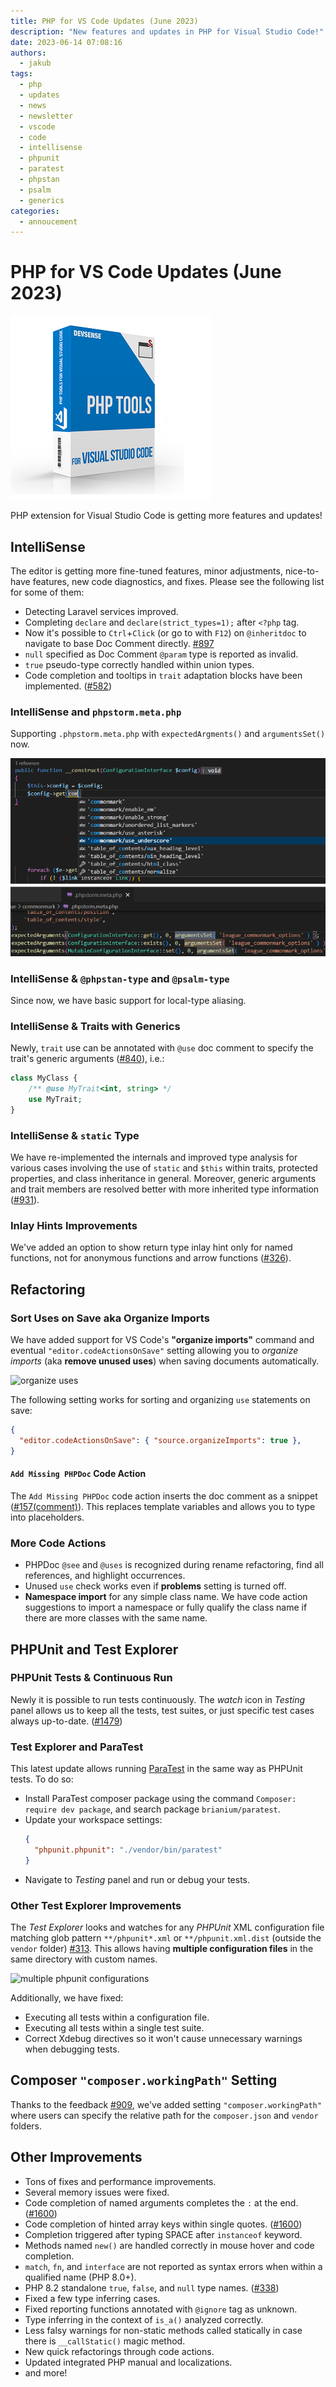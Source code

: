 ```yaml
---
title: PHP for VS Code Updates (June 2023)
description: "New features and updates in PHP for Visual Studio Code!"
date: 2023-06-14 07:08:16
authors:
  - jakub
tags:
  - php
  - updates
  - news
  - newsletter
  - vscode
  - code
  - intellisense
  - phpunit
  - paratest
  - phpstan
  - psalm
  - generics
categories:
  - annoucement
---
```


# PHP for VS Code Updates (June 2023)

![Cover Image](imgs/phptools-vscode.png)

PHP extension for Visual Studio Code is getting more features and updates! 

<!-- more -->

## IntelliSense

The editor is getting more fine-tuned features, minor adjustments, nice-to-have features, new code diagnostics, and fixes. Please see the following list for some of them:

- Detecting Laravel services improved.
- Completing `declare` and `declare(strict_types=1);` after `<?php` tag.
- Now it's possible to `Ctrl`+`Click` (or go to with `F12`) on `@inheritdoc` to navigate to base Doc Comment directly. [#897](https://community.devsense.com/d/897-jump-to-phpdoc-via-clicking-on-inheritdoc)
- `null` specified as Doc Comment `@param` type is reported as invalid.
- `true` pseudo-type correctly handled within union types.
- Code completion and tooltips in `trait` adaptation blocks have been implemented. ([#582](https://community.devsense.com/d/582))

### IntelliSense and `phpstorm.meta.php`

Supporting `.phpstorm.meta.php` with `expectedArgments()` and `argumentsSet()` now.

![expectedarguments](https://raw.githubusercontent.com/DEVSENSE/phptools-docs/master/docs/vscode/imgs/meta-expectedarguments.png)

### IntelliSense &amp; `@phpstan-type` and `@psalm-type`

Since now, we have basic support for local-type aliasing.

### IntelliSense &amp; Traits with Generics

Newly, `trait` use can be annotated with `@use` doc comment to specify the trait's generic arguments ([#840](https://community.devsense.com/d/840-generics-allow-template-for-trait-usages)), i.e.:

```php
class MyClass {
    /** @use MyTrait<int, string> */
    use MyTrait;
}
```

### IntelliSense &amp; `static` Type

We have re-implemented the internals and improved type analysis for various cases involving the use of `static` and `$this` within traits, protected properties, and class inheritance in general. Moreover, generic arguments and trait members are resolved better with more inherited type information ([#931](https://community.devsense.com/d/931-inherit-and-static-array-type/)).

### Inlay Hints Improvements

We've added an option to show return type inlay hint only for named functions, not for anonymous functions and arrow functions ([#326](https://github.com/DEVSENSE/phptools-docs/issues/326)).

## Refactoring

### Sort Uses on Save aka Organize Imports

We have added support for VS Code's **"organize imports"** command and eventual `"editor.codeActionsOnSave"` setting allowing you to _organize imports_ (aka **remove unused uses**) when saving documents automatically.

![organize uses](https://raw.githubusercontent.com/DEVSENSE/phptools-docs/master/docs/vscode/imgs/source.organizeimports.png)

The following setting works for sorting and organizing `use` statements on save:

```json
{
  "editor.codeActionsOnSave": { "source.organizeImports": true },
}
```

#### `Add Missing PHPDoc` Code Action

The `Add Missing PHPDoc` code action inserts the doc comment as a snippet ([#157(comment)](https://github.com/DEVSENSE/phptools-docs/issues/157#issuecomment-1512313864)). This replaces template variables and allows you to type into placeholders.

### More Code Actions

- PHPDoc `@see` and `@uses` is recognized during rename refactoring, find all references, and highlight occurrences.
- Unused `use` check works even if **problems** setting is turned off.
- **Namespace import** for any simple class name. We have code action suggestions to import a namespace or fully qualify the class name if there are more classes with the same name.

## PHPUnit and Test Explorer

### PHPUnit Tests &amp; Continuous Run

Newly it is possible to run tests continuously. The *watch* icon in *Testing* panel allows us to keep all the tests, test suites, or just specific test cases always up-to-date. ([#1479](https://community.devsense.com/d/1479-autorun-test-suite-on-file-save))

### Test Explorer and ParaTest

This latest update allows running [ParaTest](https://github.com/paratestphp/paratest) in the same way as PHPUnit tests. To do so:

- Install ParaTest composer package using the command `Composer: require dev package`, and search package `brianium/paratest`.
- Update your workspace settings:
  ```json
  {
    "phpunit.phpunit": "./vendor/bin/paratest"
  }
  ```
- Navigate to _Testing_ panel and run or debug your tests.

### Other Test Explorer Improvements

The _Test Explorer_ looks and watches for any _PHPUnit_ XML configuration file matching glob pattern `**/phpunit*.xml` or `**/phpunit.xml.dist` (outside the `vendor` folder) [#313](https://github.com/DEVSENSE/phptools-docs/issues/313). This allows having **multiple configuration files** in the same directory with custom names.

![multiple phpunit configurations](https://raw.githubusercontent.com/DEVSENSE/phptools-docs/master/docs/vscode/imgs/test-multiple-configs.png)

Additionally, we have fixed:

- Executing all tests within a configuration file.
- Executing all tests within a single test suite.
- Correct Xdebug directives so it won't cause unnecessary warnings when debugging tests.

## Composer `"composer.workingPath"` Setting

Thanks to the feedback [#909](https://community.devsense.com/d/909-setup-a-working-directory-for-composer), we've added setting `"composer.workingPath"` where users can specify the relative path for the `composer.json` and `vendor` folders.

## Other Improvements

- Tons of fixes and performance improvements.
- Several memory issues were fixed.
- Code completion of named arguments completes the `:` at the end. ([#1600](https://community.devsense.com/d/1600-improved-autocomplete))
- Code completion of hinted array keys within single quotes. ([#1600](https://community.devsense.com/d/1600-improved-autocomplete))
- Completion triggered after typing SPACE after `instanceof` keyword.
- Methods named `new()` are handled correctly in mouse hover and code completion.
- `match`, `fn`, and `interface` are not reported as syntax errors when within a qualified name (PHP 8.0+).
- PHP 8.2 standalone `true`, `false`, and `null` type names. ([#338](https://github.com/DEVSENSE/phptools-docs/issues/338))
- Fixed a few type inferring cases.
- Fixed reporting functions annotated with `@ignore` tag as unknown.
- Type inferring in the context of `is_a()` analyzed correctly.
- Less falsy warnings for non-static methods called statically in case there is `__callStatic()` magic method.
- New quick refactorings through code actions.
- Updated integrated PHP manual and localizations.
- and more! 